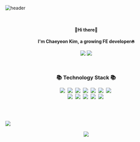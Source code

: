 
![header](https://capsule-render.vercel.app/api?type=rounded&color=black&height=300&section=header&text=YeonoeY&fontSize=120&desc=ChaeyeonKim%20Github&descSize=30&descAlign=62&descAlignY=70&animation=twinkling&fontColor=e1e1e6)

<br>

<h4 align="center">👋Hi there👋</h4>
<h4 align="center">I'm Chaeyeon Kim, a growing FE developer🔥</h4>
<p align="center">
  <a href="https://velog.io/@yeonoey" target="_blank"><img src="https://img.shields.io/badge/Blog-DD0B78?style=flat-square&logo=GitHub%20Sponsors&logoColor=white"/></a>
  <a href="mailto:yeonoey0914@gmail.com" target="_blank"><img src="https://img.shields.io/badge/yeonoey0914@gmail.com-EA4335?style=flat-square&logo=Gmail&logoColor=white"/></a>
</p>

<br>
<h3 align="center">📚 Technology Stack 📚 </h3>
<p align="center">
  <img src="https://img.shields.io/badge/Javascript-ffb13b?style=flat-square&logo=javascript&logoColor=white"/>&nbsp
  <img src="https://img.shields.io/badge/C-A8B9CC?style=flat-square&logo=C&logoColor=white"/>&nbsp 
  <img src="https://img.shields.io/badge/C++-00599C?style=flat-square&logo=C%2B%2B&logoColor=white"/>&nbsp  
  <img src="https://img.shields.io/badge/Java-007396?style=flat-square&logo=Java&logoColor=white"/>&nbsp 
  <img src="https://img.shields.io/badge/Python-3766AB?style=flat-square&logo=Python&logoColor=white"/>&nbsp 
  <img src="https://img.shields.io/badge/html5-e34f26?style=flat-square&logo=html5&logoColor=white"/>&nbsp 
  <img src="https://img.shields.io/badge/css-1572B6?style=flat-square&logo=css3&logoColor=white"/>&nbsp 
  <br>
  <img src="https://img.shields.io/badge/React-61dafb?style=flat-square&logo=React&logoColor=white"/>&nbsp 
  <img src="https://img.shields.io/badge/Redux-764ABC?style=flat-square&logo=Redux&logoColor=white"/>&nbsp 
  <img src="https://img.shields.io/badge/Vue-4fc08d?style=flat-square&logo=vue.js&logoColor=white"/>&nbsp 
  <img src="https://img.shields.io/badge/Vuetify-1867c0?style=flat-square&logo=Vuetify&logoColor=white"/>&nbsp 
  <img src="https://img.shields.io/badge/jquery-0769ad?style=flat-square&logo=jquery&logoColor=white"/>&nbsp 

</p>
</h3>

<br>
<br>
<br>

<div align="center" style="display:table-cell; vertical-align:middle;">
  <img src="https://github-readme-stats.vercel.app/api?username=yeon0914&show_icons=true&theme=omni" />
<!--   <img src="https://github-readme-stats.vercel.app/api/top-langs/?username=yeon0914&show_icons=true&theme=omni" /> -->
</div>

<br>

<div align="center">
  <img src="https://hits.seeyoufarm.com/api/count/incr/badge.svg?url=https%3A%2F%2Fgithub.com%2Fyeon0914&count_bg=%23E970B6&title_bg=%23000000&icon=&icon_color=%23C43B3B&title=hits&edge_flat=false"/>
</div>
